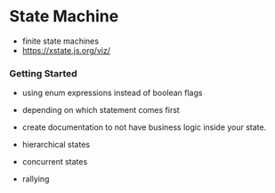 # State Machine

- finite state machines
- https://xstate.js.org/viz/

### Getting Started

- using enum expressions instead of boolean flags
- depending on which statement comes first

- create documentation to not have business logic inside your state.
- hierarchical states
- concurrent states
- rallying
